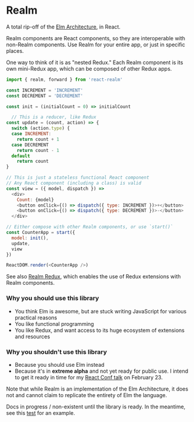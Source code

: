# Realm

A total rip-off of the [Elm Architecture](https://github.com/evancz/elm-architecture-tutorial/), in React.

Realm components are React components, so they are interoperable with non-Realm components. Use Realm for your entire app, or just in specific places.

One way to think of it is as "nested Redux." Each Realm component is its own mini-Redux app, which can be composed of other Redux apps.

```js
import { realm, forward } from 'react-realm'

const INCREMENT = 'INCREMENT'
const DECREMENT = 'DECREMENT'

const init = (initialCount = 0) => initialCount

  // This is a reducer, like Redux
const update = (count, action) => {
  switch (action.type) {
  case INCREMENT:
    return count + 1
  case DECREMENT
    return count - 1
  default
    return count
}

// This is just a stateless functional React component
// Any React component (including a class) is valid
const view = ({ model, dispatch }) =>
  <div>
    Count: {model}
    <button onClick={() => dispatch({ type: INCREMENT })>+</button>
    <button onClick={() => dispatch({ type: DECREMENT })>-</button>
  </div>

// Either compose with other Realm components, or use `start()`
const CounterApp = start({
  model: init(),
  update,
  view
})

ReactDOM.render(<CounterApp />)
```

See also [Realm Redux](https://github.com/acdlite/realm-redux), which enables the use of Redux extensions with Realm components.

### Why you should use this library

- You think Elm is awesome, but are stuck writing JavaScript for various practical reasons
- You like functional programming
- You like Redux, and want access to its huge ecosystem of extensions and resources

### Why you shouldn't use this library

- Because you should use Elm instead
- Because it's in **extreme alpha** and not yet ready for public use. I intend to get it ready in time for my [React Conf talk](http://conf.reactjs.com/schedule.html#back-to-react) on February 23.

Note that while Realm is an implementation of the Elm Architecture, it does not and cannot claim to replicate the entirety of Elm the language.

Docs in progress / non-existent until the library is ready. In the meantime, see this [test](https://github.com/acdlite/realm/blob/master/src/__tests__/realm-test.js) for an example.
